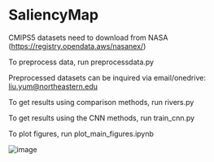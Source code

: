 # SaliencyMap

CMIPS5 datasets need to download from NASA (https://registry.opendata.aws/nasanex/)

To preprocess data, run preprocessdata.py

Preprocessed datasets can be inquired via email/onedrive: liu.yum@northeastern.edu 

To get results using comparison methods, run rivers.py

To get results using the CNN methods, run train_cnn.py

To plot figures, run plot_main_figures.ipynb

![image](https://user-images.githubusercontent.com/31024284/209095341-9e875e68-08b2-492a-9a4f-e09880aab7a8.png)
